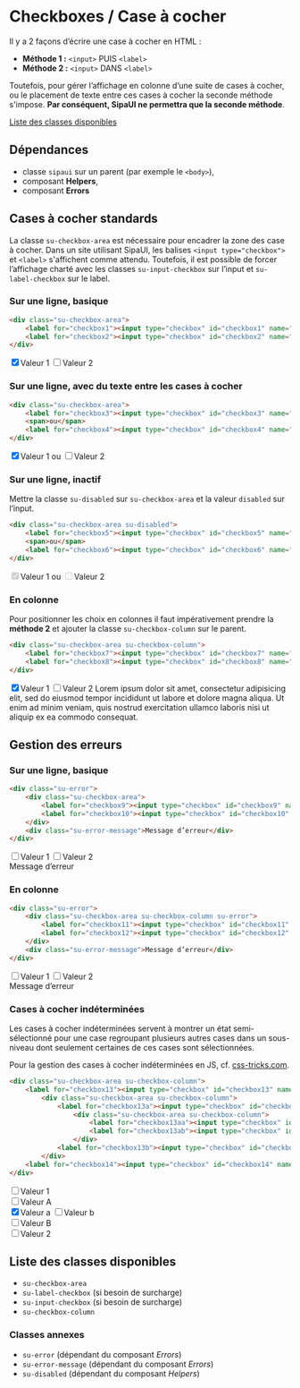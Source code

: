 # Checkboxes / Case à cocher

Il y a 2 façons d’écrire une case à cocher en HTML&nbsp;:
- **Méthode 1&nbsp;:** `<input>` PUIS `<label>`
- **Méthode 2&nbsp;:** `<input>` DANS `<label>`

Toutefois, pour gérer l’affichage en colonne d’une suite de cases à cocher, ou le placement de texte entre ces cases à cocher la seconde méthode s'impose. **Par conséquent, SipaUI ne permettra que la seconde méthode**.

<a href="#liste-classes" target="_self" class="link-button">Liste des classes disponibles</a>

<div class="dependances">

## Dépendances
- classe `sipaui` sur un parent (par exemple le `<body>`),
- composant **Helpers**,
- composant **Errors**

</div>


<!-- STORY -->

## Cases à cocher standards

La classe `su-checkbox-area` est nécessaire pour encadrer la zone des case à cocher. Dans un site utilisant SipaUI, les balises `<input type="checkbox">` et `<label>` s'affichent comme attendu. Toutefois, il est possible de forcer l’affichage charté avec les classes `su-input-checkbox` sur l’input et `su-label-checkbox` sur le label.

### Sur une ligne, basique

```html
<div class="su-checkbox-area">
	<label for="checkbox1"><input type="checkbox" id="checkbox1" name="nom1" value="Valeur 1" checked>Valeur 1</label>
	<label for="checkbox2"><input type="checkbox" id="checkbox2" name="nom1" value="Valeur 2">Valeur 2</label>
</div>
```
<div class="sipaui">
	<div class="su-checkbox-area">
		<label for="checkbox1"><input type="checkbox" id="checkbox1" name="nom1" value="Valeur 1" checked>Valeur 1</label>
		<label for="checkbox2"><input type="checkbox" id="checkbox2" name="nom1" value="Valeur 2">Valeur 2</label>
	</div>
</div>

### Sur une ligne, avec du texte entre les cases à cocher


```html
<div class="su-checkbox-area">
	<label for="checkbox3"><input type="checkbox" id="checkbox3" name="nom2" value="Valeur 1" checked>Valeur 1</label>
	<span>ou</span>
	<label for="checkbox4"><input type="checkbox" id="checkbox4" name="nom2" value="Valeur 2">Valeur 2</label>
</div>
```
<div class="sipaui">
	<div class="su-checkbox-area">
		<label for="checkbox3"><input type="checkbox" id="checkbox3" name="nom2" value="Valeur 1" checked>Valeur 1</label>
		<span>ou</span>
		<label for="checkbox4"><input type="checkbox" id="checkbox4" name="nom2" value="Valeur 2">Valeur 2</label>
	</div>
</div>

### Sur une ligne, inactif

Mettre la classe `su-disabled` sur `su-checkbox-area` et la valeur `disabled` sur l’input.

```html
<div class="su-checkbox-area su-disabled">
	<label for="checkbox5"><input type="checkbox" id="checkbox5" name="nom3" value="Valeur 1" checked disabled>Valeur 1</label>
	<span>ou</span>
	<label for="checkbox6"><input type="checkbox" id="checkbox6" name="nom3" value="Valeur 2" disabled>Valeur 2</label>
</div>
```
<div class="sipaui">
	<div class="su-checkbox-area su-disabled">
		<label for="checkbox5"><input type="checkbox" id="checkbox5" name="nom3" value="Valeur 1" checked disabled>Valeur 1</label>
		<span>ou</span>
		<label for="checkbox6"><input type="checkbox" id="checkbox6" name="nom3" value="Valeur 2" disabled>Valeur 2</label>
	</div>
</div>

### En colonne

Pour positionner les choix en colonnes il faut impérativement prendre la **méthode 2** et ajouter la classe `su-checkbox-column` sur le parent.

```html
<div class="su-checkbox-area su-checkbox-column">
	<label for="checkbox7"><input type="checkbox" id="checkbox7" name="nom4" value="Valeur 1" checked>Valeur 1</label>
	<label for="checkbox8"><input type="checkbox" id="checkbox8" name="nom4" value="Valeur 2">Valeur 2 Lorem ipsum dolor sit amet, consectetur adipisicing elit, sed do eiusmod tempor incididunt ut labore et dolore magna aliqua. Ut enim ad minim veniam, quis nostrud exercitation ullamco laboris nisi ut aliquip ex ea commodo consequat.</label>
</div>
```
<div class="sipaui">
	<div class="su-checkbox-area su-checkbox-column">
		<label for="checkbox7"><input type="checkbox" id="checkbox7" name="nom4" value="Valeur 1" checked>Valeur 1</label>
		<label for="checkbox8"><input type="checkbox" id="checkbox8" name="nom4" value="Valeur 2">Valeur 2 Lorem ipsum dolor sit amet, consectetur adipisicing elit, sed do eiusmod tempor incididunt ut labore et dolore magna aliqua. Ut enim ad minim veniam, quis nostrud exercitation ullamco laboris nisi ut aliquip ex ea commodo consequat.</label>
	</div>
</div>

## Gestion des erreurs

### Sur une ligne, basique

```html
<div class="su-error">
	<div class="su-checkbox-area">
		<label for="checkbox9"><input type="checkbox" id="checkbox9" name="nom5" value="Valeur 1">Valeur 1</label>
		<label for="checkbox10"><input type="checkbox" id="checkbox10" name="nom5" value="Valeur 2">Valeur 2</label>
	</div>
	<div class="su-error-message">Message d’erreur</div>
</div>
```
<div class="sipaui">
	<div class="su-error">
		<div class="su-checkbox-area">
			<label for="checkbox9"><input type="checkbox" id="checkbox9" name="nom5" value="Valeur 1">Valeur 1</label>
			<label for="checkbox10"><input type="checkbox" id="checkbox10" name="nom5" value="Valeur 2">Valeur 2</label>
		</div>
		<div class="su-error-message">Message d’erreur</div>
	</div>
</div>

### En colonne

```html
<div class="su-error">
	<div class="su-checkbox-area su-checkbox-column su-error">
		<label for="checkbox11"><input type="checkbox" id="checkbox11" name="nom6" value="Valeur 1">Valeur 1</label>
		<label for="checkbox12"><input type="checkbox" id="checkbox12" name="nom6" value="Valeur 2">Valeur 2</label>
	</div>
	<div class="su-error-message">Message d’erreur</div>
</div>
```
<div class="sipaui">
	<div class="su-error">
		<div class="su-checkbox-area su-checkbox-column su-error">
			<label for="checkbox11"><input type="checkbox" id="checkbox11" name="nom6" value="Valeur 1">Valeur 1</label>
			<label for="checkbox12"><input type="checkbox" id="checkbox12" name="nom6" value="Valeur 2">Valeur 2</label>
		</div>
		<div class="su-error-message">Message d’erreur</div>
	</div>
</div>


### Cases à cocher indéterminées

Les cases à cocher indéterminées servent à montrer un état semi-sélectionné pour une case regroupant plusieurs autres cases dans un sous-niveau dont seulement certaines de ces cases sont sélectionnées. 

Pour la gestion des cases à cocher indéterminées en JS, cf. <a href="https://css-tricks.com/indeterminate-checkboxes/" target="_blank" rel="noopener">css-tricks.com</a>.

```html
<div class="su-checkbox-area su-checkbox-column">
	<label for="checkbox13"><input type="checkbox" id="checkbox13" name="nom7" value="Valeur 1" class="su-indeterminate">Valeur 1</label>
		<div class="su-checkbox-area su-checkbox-column">
			<label for="checkbox13a"><input type="checkbox" id="checkbox13a" name="nom7" value="Valeur A" class="su-indeterminate">Valeur A</label>
				<div class="su-checkbox-area su-checkbox-column">
					<label for="checkbox13aa"><input type="checkbox" id="checkbox13aa" name="nom7" value="Valeur a" checked>Valeur a</label>
					<label for="checkbox13ab"><input type="checkbox" id="checkbox13ab" name="nom7" value="Valeur b">Valeur b</label>
				</div>
			<label for="checkbox13b"><input type="checkbox" id="checkbox13b" name="nom7" value="Valeur B">Valeur B</label>
		</div>
	<label for="checkbox14"><input type="checkbox" id="checkbox14" name="nom7" value="Valeur 2">Valeur 2</label>
</div>
```
<div class="sipaui">
	<div class="su-checkbox-area su-checkbox-column">
		<label for="checkbox13"><input type="checkbox" id="checkbox13" name="nom7" value="Valeur 1" class="su-indeterminate">Valeur 1</label>
			<div class="su-checkbox-area su-checkbox-column">
				<label for="checkbox13a"><input type="checkbox" id="checkbox13a" name="nom7" value="Valeur A" class="su-indeterminate">Valeur A</label>
					<div class="su-checkbox-area su-checkbox-column">
						<label for="checkbox13aa"><input type="checkbox" id="checkbox13aa" name="nom7" value="Valeur a" checked>Valeur a</label>
						<label for="checkbox13ab"><input type="checkbox" id="checkbox13ab" name="nom7" value="Valeur b">Valeur b</label>
					</div>
				<label for="checkbox13b"><input type="checkbox" id="checkbox13b" name="nom7" value="Valeur B">Valeur B</label>
			</div>
		<label for="checkbox14"><input type="checkbox" id="checkbox14" name="nom7" value="Valeur 2">Valeur 2</label>
	</div>
</div>


<div id="liste-classes">

## Liste des classes disponibles
- `su-checkbox-area`
- `su-label-checkbox` (si besoin de surcharge)
- `su-input-checkbox` (si besoin de surcharge)
- `su-checkbox-column`

### Classes annexes
- `su-error` (dépendant du composant *Errors*)
- `su-error-message` (dépendant du composant *Errors*)
- `su-disabled` (dépendant du composant *Helpers*)

</div>
